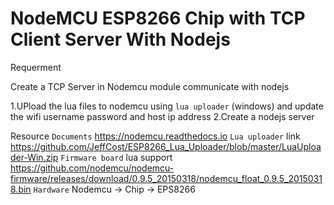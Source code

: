 # NodeMCU ESP8266 Chip with TCP Client Server With Nodejs

Requerment

Create a TCP Server in Nodemcu module communicate with nodejs

1.UPload the lua files to nodemcu using  `lua uploader` (windows) and update the wifi username password and host ip address
2.Create a nodejs server


Resource
`Documents` https://nodemcu.readthedocs.io
`Lua uploader` link https://github.com/JeffCost/ESP8266_Lua_Uploader/blob/master/LuaUploader-Win.zip
`Firmware board` lua support https://github.com/nodemcu/nodemcu-firmware/releases/download/0.9.5_20150318/nodemcu_float_0.9.5_20150318.bin
`Hardware` Nodemcu -> Chip -> EPS8266
